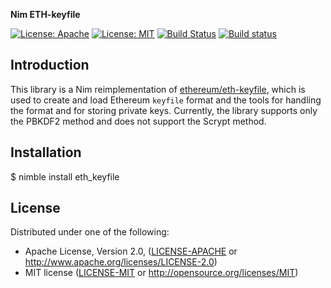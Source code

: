 **Nim ETH-keyfile**

[![License: Apache](https://img.shields.io/badge/License-Apache%202.0-blue.svg)](https://opensource.org/licenses/Apache-2.0)
[![License: MIT](https://img.shields.io/badge/License-MIT-yellow.svg)](https://opensource.org/licenses/MIT)
[![Build Status](https://travis-ci.org/status-im/nim-eth-keyfile.svg?branch=master)](https://travis-ci.org/status-im/nim-eth-keyfile)
[![Build status](https://ci.appveyor.com/api/projects/status/q932rbyxq24s7k9l/branch/master?svg=true)](https://ci.appveyor.com/project/cheatfate/nim-eth-keyfile/branch/master)

## Introduction
This library is a Nim reimplementation of [ethereum/eth-keyfile](https://github.com/ethereum/eth-keyfile), which is used to create and load Ethereum `keyfile` format and the tools for handling the format and for storing private keys. Currently, the library supports only the PBKDF2 method and does not support the Scrypt method.

## Installation
$ nimble install eth_keyfile

## License

Distributed under one of the following:

* Apache License, Version 2.0, ([LICENSE-APACHE](LICENSE-APACHE) or http://www.apache.org/licenses/LICENSE-2.0)
* MIT license ([LICENSE-MIT](LICENSE-MIT) or http://opensource.org/licenses/MIT)
